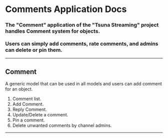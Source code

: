 # Comments Application Docs


<h3>
    The "Comment" application of the "Tsuna Streaming" project handles Comment system for objects. <br><br>
    Users can simply add comments, rate comments, and admins can delete or pin them.
</h3>
<hr>

<h2>Comment</h2>
<p>
    A generic model that can be used in all models and users can add comment for an object.
</p>

<ol>
    <li>Comment list.</li>
    <li>Add Comment.</li>
    <li>Reply Comment.</li>
    <li>Update/Delete a comment.</li>
    <li>Pin a comment.</li>
    <li>Delete unwanted comments by channel admins.</li>
</ol>
<hr>